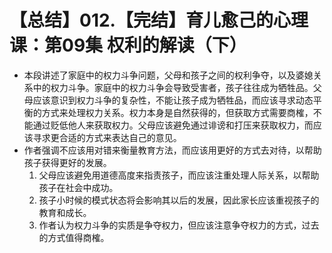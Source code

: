 # 【总结】012.【完结】育儿愈己的心理课：第09集 权利的解读（下）

-   本段讲述了家庭中的权力斗争问题，父母和孩子之间的权利争夺，以及婆媳关系中的权力斗争。家庭中的权力斗争会导致受害者，孩子往往成为牺牲品。父母应该意识到权力斗争的复杂性，不能让孩子成为牺牲品，而应该寻求动态平衡的方式来处理权力关系。权力本身是自然获得的，但获取方式需要商榷，不能通过贬低他人来获取权力。父母应该避免通过诽谤和打压来获取权力，而应该寻求更合适的方式来表达自己的意见。
-   作者强调不应该用对错来衡量教育方法，而应该用更好的方式去对待，以帮助孩子获得更好的发展。
    1.  父母应该避免用道德高度来指责孩子，而应该注重处理人际关系，以帮助孩子在社会中成功。
    2.  孩子小时候的模式状态将会影响其以后的发展，因此家长应该重视孩子的教育和成长。
    3.  作者认为权力斗争的实质是争夺权力，但应该注意争夺权力的方式，过去的方式值得商榷。